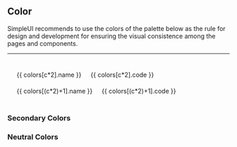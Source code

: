 ## Color

SimpleUI recommends to use the colors of the palette below as the rule for design and development for ensuring the visual consistence among the pages and components.

<hr/>
<div class="container">
  <div class="row" v-for="c in total">
    <div class="six columns">
      <div class="color-circle" :style="`background-color: ${colors[c*2].code}`"></div>
      <div class="color-name">{{ colors[c*2].name }}</div>
      <div>{{ colors[c*2].code }}</div>
    </div>
    <div class="six columns">
      <div class="color-circle" :style="`background-color: ${colors[(c*2)+1].code}`"></div>
      <div class="color-name">{{ colors[(c*2)+1].name }}</div>
      <div>{{ colors[(c*2)+1].code }}</div>
    </div>
  </div>
</div>

<script>
export default {
  name: 'colormd',
  data () {
    return {
      total: 19,
      colors: [{
        'name': '$color-solid-white',
        'code': '#ffffff'
      }, {
        'name': '$color-seashell-white',
        'code': '#f1f1f1'
      }, {
        'name': '$color-regal-blue',
        'code': '#013779'
      }, {
        'name': '$color-kite-blue',
        'code': '#0059c1'
      }, {
        'name': '$chart-blue',
        'code': '#387ed1'
      }, {
        'name': '$color-lochmara-blue',
        'code': '#0089D0'
      }, {
        'name': '$color-havelock-blue',
        'code': '#387ed1'
      }, {
        'name': '$color-dodger-aqua',
        'code': '#00B0FF'
      },{
        'name': '$color-jewel-green',
        'code': '#167F39'
      }, {
        'name': '$color-fruit-salad-green',
        'code': '#4caf50'
      }, {
        'name': '$color-profit-green',
        'code': '#10b983'
      }, {
        'name': '$chart-green',
        'code': '#4bc0c0'
      }, {
        'name': '$color-solid-grey',
        'code': '#444444'
      }, {
        'name': '$color-tundora-grey',
        'code': '#4a4a4a'
      }, {
        'name': '$color-dove-grey',
        'code': '#666666'
      }, {
        'name': '$color-dusty-grey',
        'code': '#9b9b9b'
      }, {
        'name': '$color-silver-grey',
        'code': '#cccccc'
      }, {
        'name': '$chart-grey',
        'code': '#c9cbcf'
      }, {
        'name': '$color-alto-grey',
        'code': '#DDDDDD'
      }, {
        'name': '$color-border-grey',
        'code': '#e1e1e1'
      }, {
        'name': '$color-mercury-grey',
        'code': '#e3e3e3'
      },  {
        'name': '$color-gallery-grey',
        'code': '#eeeeee'
      }, {
        'name': '$color-wild-sand-grey',
        'code': '#f4f4f4'
      }, {
        'name': '$color-athens-grey',
        'code': '#fafafb'
      }, {
        'name': '$color-lemon-yellow',
        'code': '#fffacd'
      }, {
        'name': '$color-candlelight-yellow',
        'code': '#fed51c'
      }, {
        'name': '$chart-yellow',
        'code': '#ffcd56'
      }, {
        'name': '$color-light-orange',
        'code': '#f8ab00'
      }, {
        'name': '$chart-orange',
        'code': '#ff9f40'
      }, {
        'name': '$color-solid-amber',
        'code': '#FF8F00'
      }, {
        'name': '$color-solid-orange',
        'code': '#ff5722'
      }, {
        'name': '$color-pomegranate-red',
        'code': '#f6461a'
      }, {
        'name': '$color-profit-red',
        'code': '#f35631'
      }, {
        'name': '$color-wellread-red',
        'code': '#B73737'
      }, {
        'name': '$chart-red',
        'code': 'rgb(255, 99, 132)'
      }, {
        'name': '$color-french-rose',
        'code': '#EC407A'
      }, {
        'name': '$chart-purple',
        'code': 'rgb(153, 102, 255)'
      }, {
        'name': '$color-solid-indigo',
        'code': '#673AB7'
      }, {
        'name': '$color-solid-teal',
        'code': '#009688'
      }, {
        'name': '$color-solid-black',
        'code': '#000000'
      }]
    }
  }
}
</script>

### Secondary Colors

### Neutral Colors
<style src="../.vuepress/styles/grid.css" scoped></style>
<style>
.container {
  padding-top: 25px !important;
}
.container .row .six.columns {
  padding-bottom: 20px;
}
</style>
